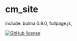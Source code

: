 # cm_site

include: bulma 0.9.0, fullpage.js,

[![GitHub license](https://img.shields.io/github/license/Ducheved/cm_site?style=for-the-badge)](https://github.com/Ducheved/cm_site/blob/master/LICENSE.md)
